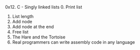 0x12. C - Singly linked lists
0. Print list 
1. List length 
2. Add node 
3. Add node at the end
4. Free list 
5. The Hare and the Tortoise 
6. Real programmers can write assembly code in any language 
